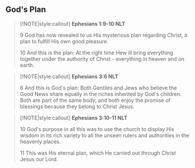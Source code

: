 ## God's Plan

> [!NOTE|style:callout]
> **Ephesians 1:9-10 NLT**  
>
> 9 God has now revealed to us His mysterious plan regarding Christ, a plan to fulfill His own good pleasure.
>
> 10 And this is the plan: At the right time Hew ill bring everything together under the authority of Christ - everything in heaven and on earth.
>

> [!NOTE|style:callout]
> **Ephesians 3:6 NLT**  
>
> 6 And this is God's plan:  Both Gentiles and Jews who believe the Good News share equally in the riches inherited by God's children.  Both are part of the same body, and both enjoy the promise of blessings because they belong to Christ Jesus.  
>

> [!NOTE|style:callout]
> **Ephesians 3:10-11 NLT**  
>
> 10 God's purpose in all this was to use the church to display His wisdom in its rich variety to all the unseen rulers and authorities in the heavenly places.
>
> 11 This was His eternal plan, which He carried out through Christ Jesus our Lord.
>


